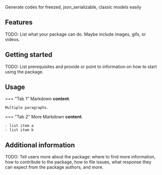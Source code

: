 
Generate codes for freezed, json_serializable, classic models easily

## Features

TODO: List what your package can do. Maybe include images, gifs, or videos.

## Getting started

TODO: List prerequisites and provide or point to information on how to
start using the package.

## Usage

=== "Tab 1"
Markdown **content**.

    Multiple paragraphs.

=== "Tab 2"
More Markdown **content**.

    - list item a
    - list item b

## Additional information

TODO: Tell users more about the package: where to find more information, how to
contribute to the package, how to file issues, what response they can expect
from the package authors, and more.
